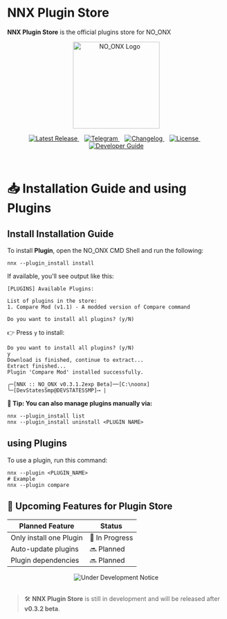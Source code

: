 # NNX Plugin Store
**NNX Plugin Store** is the official plugins store for NO_ONX
<p align="center">
  <a href="https://github.com/DevStatesSmp/NO_ONX">
    <img src="https://github.com/user-attachments/assets/dd3b4b8d-ec74-429b-a629-2c1b1f3d6aac" width="200" alt="NO_ONX Logo" title="NO_ONX - Lightweight Security Tool" />
  </a>
</p>

<p align="center">
  <a href="https://github.com/DevStatesSmp/NO_ONX/releases/tag/beta-v0.3.1">
    <img src="https://img.shields.io/badge/NO_ONX-v0.3.1%20Beta-orange?style=flat-square" alt="Latest Release" />
  </a>
  &nbsp;&nbsp;
  <a href="https://t.me/+-hUpHRhvj9wyYmE1">
    <img src="https://img.shields.io/badge/Telegram-Bug%20report%20and%20feedback-blue?style=flat-square" alt="Telegram" />
  </a>
  &nbsp;&nbsp;
  <a href="https://github.com/DevStatesSmp/NO_ONX/blob/main/CHANGELOG.md">
    <img src="https://img.shields.io/badge/Changelog-Click%20me!-red?style=flat-square" alt="Changelog" />
  </a>
    &nbsp;&nbsp;
  <a href="https://github.com/DevStatesSmp/NO_ONX/blob/main/LICENSE">
    <img src="https://img.shields.io/github/license/DevStatesSmp/NO_ONX?style=flat-square" alt="License" />
  </a>
  &nbsp;&nbsp;
  <a href="https://github.com/DevStatesSmp/NO_ONX/wiki">
    <img src="https://img.shields.io/badge/NO_ONX%20Wiki-Click%20me!-yellow?style=flat-square" alt="Developer Guide" />
  </a>
</p>

<br/>

# 📥 Installation Guide and using Plugins
## Install Installation Guide
To install **Plugin**, open the NO_ONX CMD Shell and run the following:

```bashrc
nnx --plugin_install install
```
If available, you'll see output like this:
```bashrc
[PLUGINS] Available Plugins:

List of plugins in the store:
1. Compare Mod (v1.1) - A modded version of Compare command

Do you want to install all plugins? (y/N)
```
👉 Press `y` to install:
```bashrc
Do you want to install all plugins? (y/N)
y
Download is finished, continue to extract...
Extract finished...
Plugin 'Compare Mod' installed successfully.

╭─[NNX :: NO_ONX v0.3.1.2exp Beta]──[C:\noonx]
╰─[DevStatesSmp@DEVSTATESSMP]⟶ |
```
**🔧 Tip: You can also manage plugins manually via:**
```bashrc
nnx --plugin_install list
nnx --plugin_install uninstall <PLUGIN NAME>
```
## using Plugins
To use a plugin, run this command:
```bashrc
nnx --plugin <PLUGIN_NAME>
# Example
nnx --plugin compare
```
## 🚀 Upcoming Features for Plugin Store

| Planned Feature        | Status       |
|------------------------|--------------|
| Only install one Plugin          | 🚧 In Progress |
| Auto-update plugins    | 🔜 Planned     |
| Plugin dependencies    | 🔜 Planned     |

<div align="center">
  <img src="https://img.shields.io/badge/🚧%20Under%20Development-Stay%20tuned!-lightgrey?style=for-the-badge" alt="Under Development Notice" />
</div>

<br/>

> 🛠️ **NNX Plugin Store** is still in development and will be released after **v0.3.2 beta**.
